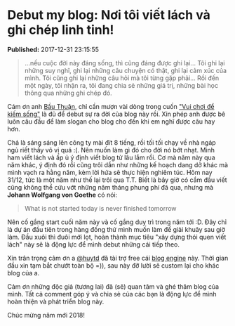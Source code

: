 # Debut my blog: Nơi tôi viết lách và ghi chép linh tinh!

<p><div class='published'><b>Published:</b> 2017-12-31 23:15:55</div></p>

>...nếu cuộc đời này đáng sống, thì cũng đáng được ghi lại... Tôi ghi lại những suy nghĩ, ghi lại những câu chuyện có thật, ghi lại cảm xúc của mình. Tôi cũng ghi lại những câu hỏi mà tôi từng gặp phải... Rồi đến một ngày, tôi nhận ra, tôi đang chia sẻ những giá trị, những bài học thông qua những ghi chép đó.

Cám ơn anh [Bầu Thuận](https://www.facebook.com/bauhuynhminhthuan/ "diễn giả Huỳnh Minh Thuận"), chỉ cần mượn vài dòng trong cuốn ["Vui chơi để kiếm sống"](https://tiki.vn/vui-choi-de-kiem-song-p436570.html) là đủ để debut sự ra đời của blog này rồi. Xin phép anh được bê luôn câu đầu để làm slogan cho blog cho đến khi em nghĩ được câu hay hơn.

Chả là sáng sáng lên công ty mài đít 8 tiếng, rồi tối tối chạy về nhà ngáp ngủ riết thấy vô vị quá :(. Nên muốn làm gì đó cho đời nó bớt nhạt. Mình ham viết lách và ấp ủ ý định viết blog từ lâu lắm rồi. Cơ mà năm này qua năm khác, ý định đó rồi cũng trôi dần như những kế hoạch dang dở khác mà mình vạch ra hằng năm, kèm lời hứa sẽ thực hiện nghiêm túc. Hôm nay 31/12, tức là một năm như thế lại trôi qua T.T. Biết là bây giờ có cắm đầu viết cũng không thể cứu vớt những năm tháng phung phí đã qua, nhưng mà **Johann Wolfgang von Goethe** có nói:
>What is not started today is never finished tomorrow

Nên cố gắng start cuối năm này và cố gắng duy trì trong năm tới :D. Đây chỉ là dự án đầu tiên trong hàng đống thứ mình muốn làm để giải khuây sau giờ làm. Đầu xuôi thì đuôi mới lọt, hoàn thành mục tiêu "xây dựng thói quen viết lách" này sẽ là động lực để mình debut những cái tiếp theo.

Xin trân trọng cảm ơn a [@huytd](https://thefullsnack.com) đã tài trợ free cái [blog engine](https://github.com/huytd/azeroth-js) này. Thời gian đầu xin tạm bắt chướt toàn bộ =)), sau này đỡ lười sẽ custom lại cho khác blog của a.

Cảm ơn những độc giả (tương lai) đã (sẽ) quan tâm và ghé thăm blog của mình. Tất cả comment góp ý và chia sẻ của các bạn là động lực để mình hoàn thiện và phát triển blog này.

Chúc mừng năm mới 2018!
